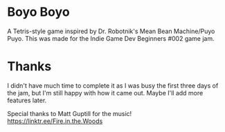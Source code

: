# Boyo Boyo

A Tetris-style game inspired by Dr. Robotnik's Mean Bean Machine/Puyo Puyo. This was made for the Indie Game Dev Beginners #002 game jam.


# Thanks

I didn't have much time to complete it as I was busy the first three days of the jam, but I'm still happy with how it came out. Maybe I'll add more features later.

Special thanks to Matt Guptill for the music! https://linktr.ee/Fire.in.the.Woods
